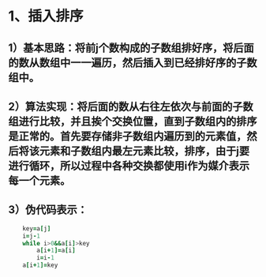 # 1、插入排序
## 1）基本思路：将前j个数构成的子数组排好序，将后面的数从数组中一一遍历，然后插入到已经排好序的子数组中。
## 2）算法实现：将后面的数从右往左依次与前面的子数组进行比较，并且挨个交换位置，直到子数组内的排序是正常的。首先要存储非子数组内遍历到的元素值，然后将该元素和子数组内最左元素比较，排序，由于j要进行循环，所以过程中各种交换都使用i作为媒介表示每一个元素。
## 3）伪代码表示：
```	for j=2 to n
	key=a[j]
	i=j-1
	while i>0&&a[i]>key
		a[i+1]=a[i]
		i=i-1
	a[i+1]=key
```

